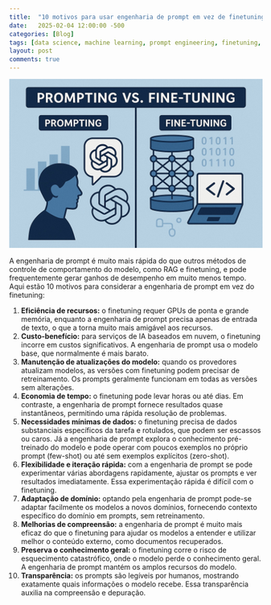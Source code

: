 ```yaml
---
title:  "10 motivos para usar engenharia de prompt em vez de finetuning"
date:   2025-02-04 12:00:00 -500
categories: [Blog]
tags: [data science, machine learning, prompt engineering, finetuning, LLM]
layout: post
comments: true
---
```


![png](https://github.com/gallileugenesis/gallileugenesis.github.io/blob/main/post-img/2025-02-04-Prompting-vs-finetuning/header_image.jpeg?raw=true)


A engenharia de prompt é muito mais rápida do que outros métodos de controle de comportamento do modelo, como RAG e finetuning, e pode frequentemente gerar ganhos de desempenho em muito menos tempo. Aqui estão 10 motivos para considerar a engenharia de prompt em vez do finetuning:

1. **Eficiência de recursos:** o finetuning requer GPUs de ponta e grande memória, enquanto a engenharia de prompt precisa apenas de entrada de texto, o que a torna muito mais amigável aos recursos.
2. **Custo-benefício:** para serviços de IA baseados em nuvem, o finetuning incorre em custos significativos. A engenharia de prompt usa o modelo base, que normalmente é mais barato.
3. **Manutenção de atualizações do modelo:** quando os provedores atualizam modelos, as versões com finetuning podem precisar de retreinamento. Os prompts geralmente funcionam em todas as versões sem alterações.
4. **Economia de tempo:** o finetuning pode levar horas ou até dias. Em contraste, a engenharia de prompt fornece resultados quase instantâneos, permitindo uma rápida resolução de problemas.
5. **Necessidades mínimas de dados:** o finetuning precisa de dados substanciais específicos da tarefa e rotulados, que podem ser escassos ou caros. Já a engenharia de prompt explora o conhecimento pré-treinado do modelo e pode operar com poucos exemplos no próprio prompt (few-shot) ou até sem exemplos explícitos (zero-shot).
6. **Flexibilidade e iteração rápida:** com a engenharia de prompt se pode experimentar várias abordagens rapidamente, ajustar os prompts e ver resultados imediatamente. Essa experimentação rápida é difícil com o finetuning.
7. **Adaptação de domínio:** optando pela engenharia de prompt pode-se adaptar facilmente os modelos a novos domínios, fornecendo contexto específico do domínio em prompts, sem retreinamento.
8. **Melhorias de compreensão:** a engenharia de prompt é muito mais eficaz do que o finetuning para ajudar os modelos a entender e utilizar melhor o conteúdo externo, como documentos recuperados.
9. **Preserva o conhecimento geral:** o finetuning corre o risco de esquecimento catastrófico, onde o modelo perde o conhecimento geral. A engenharia de prompt mantém os amplos recursos do modelo.
10. **Transparência:** os prompts são legíveis por humanos, mostrando exatamente quais informações o modelo recebe. Essa transparência auxilia na compreensão e depuração.